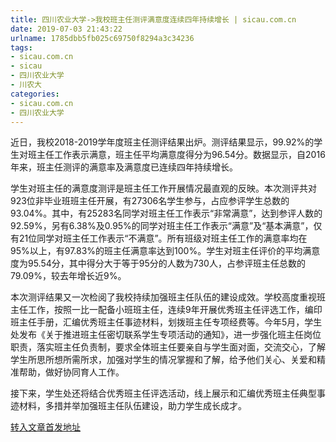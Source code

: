 ```yaml
---
title: 四川农业大学->我校班主任测评满意度连续四年持续增长 | sicau.com.cn
date: 2019-07-03 21:43:22
urlname: 1785dbb5fb025c69750f8294a3c34236
tags: 
- sicau.com.cn
- sicau
- 四川农业大学
- 川农大
categories:
- sicau.com.cn
- 四川农业大学
---
```



近日，我校2018-2019学年度班主任测评结果出炉。测评结果显示，99.92%的学生对班主任工作表示满意，班主任平均满意度得分为96.54分。数据显示，自2016年来，班主任测评的满意率及满意度已连续四年持续增长。

学生对班主任的满意度测评是班主任工作开展情况最直观的反映。本次测评共对923位非毕业班班主任开展，有27306名学生参与，占应参评学生总数的93.04%。其中，有25283名同学对班主任工作表示“非常满意”，达到参评人数的92.59%，另有6.38%及0.95%的同学对班主任工作表示“满意”及“基本满意”，仅有21位同学对班主任工作表示“不满意”。所有班级对班主任工作的满意率均在95%以上，有97.83%的班主任满意率达到100%。学生对班主任评价的平均满意度为95.54分，其中得分大于等于95分的人数为730人，占参评班主任总数的79.09%，较去年增长近9%。

本次测评结果又一次检阅了我校持续加强班主任队伍的建设成效。学校高度重视班主任工作，按照一比一配备小班班主任，连续9年开展优秀班主任评选工作，编印班主任手册，汇编优秀班主任事迹材料，划拨班主任专项经费等。今年5月，学生处发布《关于推进班主任密切联系学生专项活动的通知》，进一步强化班主任岗位职责，落实班主任负责制，要求全体班主任要亲自与学生面对面，交流交心，了解学生所思所想所需所求，加强对学生的情况掌握和了解，给予他们关心、关爱和精准帮助，做好协同育人工作。

接下来，学生处还将结合优秀班主任评选活动，线上展示和汇编优秀班主任典型事迹材料，多措并举加强班主任队伍建设，助力学生成长成才。





[转入文章首发地址](https://news.sicau.edu.cn/info/1078/52448.htm)